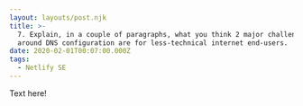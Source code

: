 ```yaml
---
layout: layouts/post.njk
title: >-
  7. Explain, in a couple of paragraphs, what you think 2 major challenges
  around DNS configuration are for less-technical internet end-users.
date: 2020-02-01T00:07:00.000Z
tags:
  - Netlify SE
---
```

Text here!
